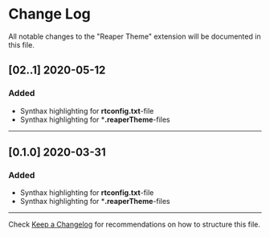 # Change Log

All notable changes to the "Reaper Theme" extension will be documented in this file.

## [02..1] 2020-05-12

### Added
- Synthax highlighting for **rtconfig.txt**-file
- Synthax highlighting for ***.reaperTheme**-files

---
## [0.1.0] 2020-03-31

### Added
- Synthax highlighting for **rtconfig.txt**-file
- Synthax highlighting for ***.reaperTheme**-files

---
Check [Keep a Changelog](http://keepachangelog.com/) for recommendations on how to structure this file.
